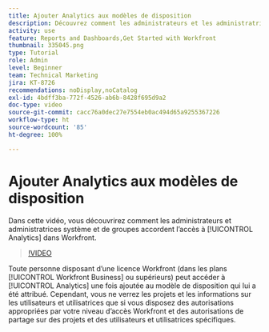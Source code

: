 ```yaml
---
title: Ajouter Analytics aux modèles de disposition
description: Découvrez comment les administrateurs et les administratrices système et de groupes accordent l’accès à Analytics.
activity: use
feature: Reports and Dashboards,Get Started with Workfront
thumbnail: 335045.png
type: Tutorial
role: Admin
level: Beginner
team: Technical Marketing
jira: KT-8726
recommendations: noDisplay,noCatalog
exl-id: 4bdff3ba-772f-4526-ab6b-8428f695d9a2
doc-type: video
source-git-commit: cacc76a0dec27e7554eb0ac494d65a9255367226
workflow-type: ht
source-wordcount: '85'
ht-degree: 100%

---
```


# Ajouter Analytics aux modèles de disposition

Dans cette vidéo, vous découvrirez comment les administrateurs et administratrices système et de groupes accordent l’accès à [!UICONTROL Analytics] dans Workfront.


>[!VIDEO](https://video.tv.adobe.com/v/335045/?quality=12&learn=on)

Toute personne disposant d’une licence Workfront (dans les plans [!UICONTROL Workfront Business] ou supérieurs) peut accéder à [!UICONTROL Analytics] une fois ajoutée au modèle de disposition qui lui a été attribué. Cependant, vous ne verrez les projets et les informations sur les utilisateurs et utilisatrices que si vous disposez des autorisations appropriées par votre niveau d’accès Workfront et des autorisations de partage sur des projets et des utilisateurs et utilisatrices spécifiques.
